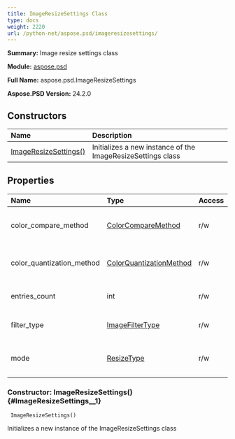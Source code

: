 ```yaml
---
title: ImageResizeSettings Class
type: docs
weight: 2220
url: /python-net/aspose.psd/imageresizesettings/
---
```


**Summary:** Image resize settings class

**Module:** [aspose.psd](/psd/python-net/aspose.psd/)

**Full Name:** aspose.psd.ImageResizeSettings

**Aspose.PSD Version:** 24.2.0

## **Constructors**
| **Name** | **Description** |
| :- | :- |
| [ImageResizeSettings()](#ImageResizeSettings__1) | Initializes a new instance of the ImageResizeSettings class |
## **Properties**
| **Name** | **Type** | **Access** | **Description** |
| :- | :- | :- | :- |
| color_compare_method | [ColorCompareMethod](/psd/python-net/aspose.psd/colorcomparemethod) | r/w | Gets or sets the color compare method. |
| color_quantization_method | [ColorQuantizationMethod](/psd/python-net/aspose.psd/colorquantizationmethod) | r/w | Gets or sets the color quantization method. |
| entries_count | int | r/w | Gets or sets the entries count |
| filter_type | [ImageFilterType](/psd/python-net/aspose.psd/imagefiltertype) | r/w | Gets or sets the type of the filter. |
| mode | [ResizeType](/psd/python-net/aspose.psd/resizetype) | r/w | Gets or sets the interpolation mode. |


### Constructor: ImageResizeSettings() {#ImageResizeSettings__1}


```
 ImageResizeSettings() 
```

Initializes a new instance of the ImageResizeSettings class

